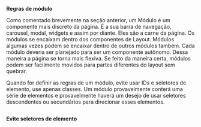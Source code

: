 **Regras de módulo**

Como comentado brevemente na seção anterior, um Módulo é um componente mais discreto da página. É a sua barra de navegação, carousel, modal, widgets e assim por diante. Eles são a carne da página. Os módulos se encaixam dentro dos componentes de Layout. Módulos algumas vezes podem se encaixar dentro de outros módulos também. Cada módulo deveria ser planejado para ser um componente autônomo. Dessa maneira a página se torna mais flexiva. Se feito da maneira certa, módulos podem ser facilmente movidos para partes diferentes do layout sem quebrar.

Quando for definir as regras de um módulo, evite usar IDs e seletores de elemento, use apenas classes. Um módulo provavelmente conterá uma série de elementos e provavelmente haverá um desejo de usar seletores descendentes ou secundários para direcionar esses elementos.

<img src="img/exemplo-modulo.PNG" alt="">

**Evite seletores de elemento** 


